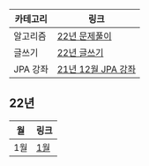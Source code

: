|카테고리|링크|
| ------ | ------ | 
| 알고리즘| [22년 문제풀이](22년/22년-문제풀이.md) | 
| 글쓰기 | [22년 글쓰기](22년/22년-글쓰기.md) |
| JPA 강좌 | [21년 12월 JPA 강좌](21년/12월/12월.md) |

## 22년

|월|링크|
| ------ | ------ | 
| 1월| [1월](22년/1월/1월-ToDo.md) | 